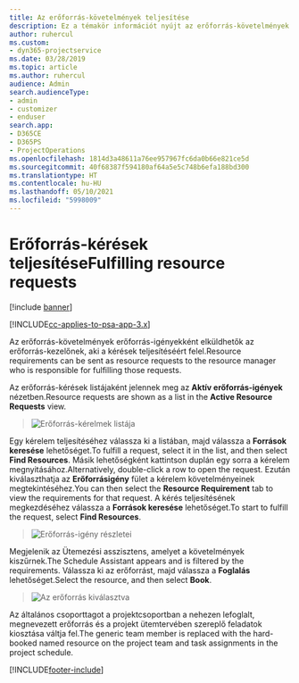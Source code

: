 ```yaml
---
title: Az erőforrás-követelmények teljesítése
description: Ez a témakör információt nyújt az erőforrás-követelmények teljesítéséről.
author: ruhercul
ms.custom:
- dyn365-projectservice
ms.date: 03/28/2019
ms.topic: article
ms.author: ruhercul
audience: Admin
search.audienceType:
- admin
- customizer
- enduser
search.app:
- D365CE
- D365PS
- ProjectOperations
ms.openlocfilehash: 1814d3a48611a76ee957967fc6da0b66e821ce5d
ms.sourcegitcommit: 40f68387f594180af64a5e5c748b6efa188bd300
ms.translationtype: HT
ms.contentlocale: hu-HU
ms.lasthandoff: 05/10/2021
ms.locfileid: "5998009"
---
```

# <a name="fulfilling-resource-requests"></a><span data-ttu-id="208fe-103">Erőforrás-kérések teljesítése</span><span class="sxs-lookup"><span data-stu-id="208fe-103">Fulfilling resource requests</span></span>

[!include [banner](../includes/psa-now-project-operations.md)]

[!INCLUDE[cc-applies-to-psa-app-3.x](../includes/cc-applies-to-psa-app-3x.md)]

<span data-ttu-id="208fe-104">Az erőforrás-követelmények erőforrás-igényekként elküldhetők az erőforrás-kezelőnek, aki a kérések teljesítéséért felel.</span><span class="sxs-lookup"><span data-stu-id="208fe-104">Resource requirements can be sent as resource requests to the resource manager who is responsible for fulfilling those requests.</span></span>

<span data-ttu-id="208fe-105">Az erőforrás-kérések listájaként jelennek meg az **Aktív erőforrás-igények** nézetben.</span><span class="sxs-lookup"><span data-stu-id="208fe-105">Resource requests are shown as a list in the **Active Resource Requests** view.</span></span>

> ![Erőforrás-kérelmek listája](media/Resource-Management-image59.png)

<span data-ttu-id="208fe-107">Egy kérelem teljesítéséhez válassza ki a listában, majd válassza a **Források keresése** lehetőséget.</span><span class="sxs-lookup"><span data-stu-id="208fe-107">To fulfill a request, select it in the list, and then select **Find Resources**.</span></span> <span data-ttu-id="208fe-108">Másik lehetőségként kattintson duplán egy sorra a kérelem megnyitásához.</span><span class="sxs-lookup"><span data-stu-id="208fe-108">Alternatively, double-click a row to open the request.</span></span> <span data-ttu-id="208fe-109">Ezután kiválaszthatja az **Erőforrásigény** fület a kérelem követelményeinek megtekintéséhez.</span><span class="sxs-lookup"><span data-stu-id="208fe-109">You can then select the **Resource Requirement** tab to view the requirements for that request.</span></span> <span data-ttu-id="208fe-110">A kérés teljesítésének megkezdéséhez válassza a **Források keresése** lehetőséget.</span><span class="sxs-lookup"><span data-stu-id="208fe-110">To start to fulfill the request, select **Find Resources**.</span></span>

> ![Erőforrás-igény részletei](media/Resource-Management-image60.png)

<span data-ttu-id="208fe-112">Megjelenik az Ütemezési asszisztens, amelyet a követelmények kiszűrnek.</span><span class="sxs-lookup"><span data-stu-id="208fe-112">The Schedule Assistant appears and is filtered by the requirements.</span></span> <span data-ttu-id="208fe-113">Válassza ki az erőforrást, majd válassza a **Foglalás** lehetőséget.</span><span class="sxs-lookup"><span data-stu-id="208fe-113">Select the resource, and then select **Book**.</span></span>

> ![Az erőforrás kiválasztva](media/Resource-Management-image61.png)

<span data-ttu-id="208fe-115">Az általános csoporttagot a projektcsoportban a nehezen lefoglalt, megnevezett erőforrás és a projekt ütemtervében szereplő feladatok kiosztása váltja fel.</span><span class="sxs-lookup"><span data-stu-id="208fe-115">The generic team member is replaced with the hard-booked named resource on the project team and task assignments in the project schedule.</span></span>


[!INCLUDE[footer-include](../includes/footer-banner.md)]